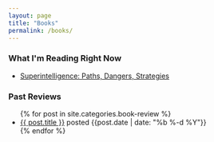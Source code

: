 ```yaml
---
layout: page
title: "Books"
permalink: /books/
---
```


### What I'm Reading Right Now
- [Superintelligence: Paths, Dangers, Strategies](https://www.goodreads.com/book/show/20527133-superintelligence)


### Past Reviews
<ul>
  {% for post in site.categories.book-review %}
    <li>
      <a href="{{ post.url }}">{{ post.title }}</a> posted {{post.date | date: "%b %-d %Y"}}
    </li>
  {% endfor %}
</ul>
